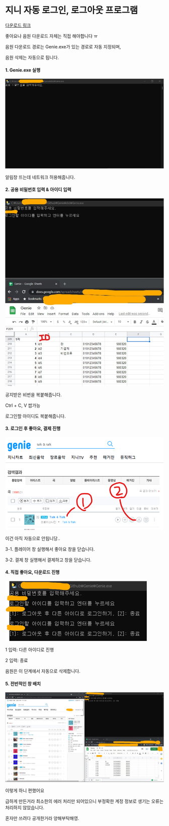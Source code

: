 # 지니 자동 로그인, 로그아웃 프로그램

[다운로드 링크](https://drive.google.com/file/d/1JfsYml6p-vij7XRWCDFAvcxbAmIfCzOY/view?usp=sharing)

좋아요나 음원 다운로드 자체는 직접 해야합니다 ㅠ

음원 다운로드 경로는 Genie.exe가 있는 경로로 자동 지정되며,

음원 삭제는 자동으로 됩니다.

#### 1. Genie.exe 실행
<img src="./docs/01.png">

알림창 뜨는데 네트워크 허용해줍니다.

#### 2. 공용 비밀번호 입력 & 아이디 입력
<img src="./docs/02.jpg">

공지받은 비번을 복붙해줍니다.

Ctrl + C, V 쌉가능

로그인할 아이디도 복붙해줍니다.

#### 3. 로그인 후 좋아요, 결제 진행
<img src="./docs/03.png">

이건 아직 자동으로 안됩니당..

3-1. 플레이어 창 실행해서 좋아요 창을 닫습니다.

3-2. 결제 창 실행해서 결제하고 창을 닫습니다.

#### 4. 직접 좋아요, 다운로드 진행
<img src="./docs/05.png">

1 입력: 다른 아이디로 진행

2 입력: 종료

음원은 이 단계에서 자동으로 삭제합니다.

#### 5. 전반적인 창 배치
<img src="./docs/04.jpg">

이렇게 하니 편했어요


급하게 만든거라 최소한의 에러 처리만 되어있으니 부정확한 계정 정보로 생기는 오류는 처리하지 않았습니다.

혼자만 쓰려다 공개한거라 양해부탁해영.
